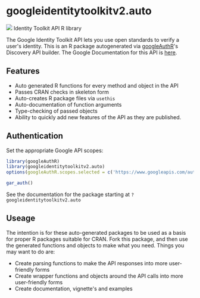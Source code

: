 # googleidentitytoolkitv2.auto
![](http://www.google.com/images/icons/product/search-32.gif)
Identity Toolkit API R library

The Google Identity Toolkit API lets you use open standards to verify a user's identity.
This is an R package autogenerated via [googleAuthR](http://code.markedmondson.me/googleAuthR)'s Discovery API builder. 
The Google Documentation for this API is [here](https://cloud.google.com/identity-platform).

## Features 
 * Auto generated R functions for every method and object in the API
 * Passes CRAN checks in skeleton form
 * Auto-creates R package files via `usethis`
 * Auto-documentation of function arguments
 * Type-checking of passed objects
 * Ability to quickly add new features of the API as they are published.

## Authentication
Set the appropriate Google API scopes:

```r
library(googleAuthR)
library(googleidentitytoolkitv2.auto)
options(googleAuthR.scopes.selected = c('https://www.googleapis.com/auth/cloud-platform', 'https://www.googleapis.com/auth/firebase'))

gar_auth()
```
 See the documentation for the package starting at `?googleidentitytoolkitv2.auto`
## Useage
The intention is for these auto-generated packages to be used as a basis for proper R packages suitable for CRAN.
Fork this package, and then use the generated functions and objects to make what you need.
Things you may want to do are:
* Create parsing functions to make the API responses into more user-friendly forms
* Create wrapper functions and objects around the API calls into more user-friendly forms
* Create documentation, vignette's and examples

